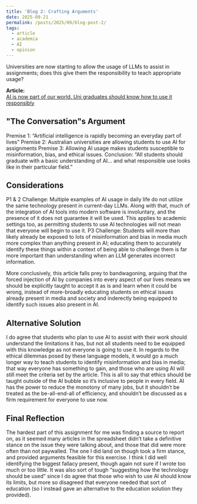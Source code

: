 ```yaml
---
title: 'Blog 2: Crafting Arguments'
date: 2025-09-21
permalink: /posts/2025/09/blog-post-2/
tags:
  - article
  - academia
  - AI
  - opinion
---
```


Universities are now starting to allow the usage of LLMs to assist in assignments; does this give them the responsibility to teach appropriate usage?

**Article:**  
[AI is now part of our world. Uni graduates should know how to use it responsibly](https://theconversation.com/ai-is-now-part-of-our-world-uni-graduates-should-know-how-to-use-it-responsibly-261273)

"The Conversation"s Argument
---
Premise 1: “Artificial intelligence is rapidly becoming an everyday part of lives”
Premise 2:  Australian universities are allowing students to use AI for assignments
Premise 3: Allowing AI usage makes students susceptible to misinformation, bias, and ethical issues.
Conclusion: “All students should graduate with a basic understanding of AI… and what responsible use looks like in their particular field.”

Considerations
---
P1 & 2 Challenge: Multiple examples of AI usage in daily life do not utilize the same technology present in current-day LLMs. Along with that, much of the integration of AI tools into modern software is involuntary, and the presence of it does not guarantee it will be used. This applies to academic settings too, as permitting students to use AI technologies will not mean that everyone will begin to use it.
P3 Challenge: Students will more than likely already be exposed to lots of misinformation and bias in media much more complex than anything present in AI; educating them to accurately identify these things within a context of being able to challenge them is far more important than understanding when an LLM generates incorrect information.

More conclusively, this article falls prey to bandwagoning, arguing that the forced injection of AI by companies into every aspect of our lives means we should be explicitly taught to accept it as is and learn when it could be wrong, instead of more-broadly educating students on ethical issues already present in media and society and inderectly being equipped to identify such issues also present in AI.

Alternative Solution
---
I do agree that students who plan to use AI to assist with their work should understand the limitations it has, but not all students need to be equipped with this knowledge as not everyone is going to use it. In regards to the ethical dilemmas posed by these language models, it would go a much longer way to teach students to identify misinformation and bias in media; that way everyone has something to gain, and those who are using AI will still meet the criteria set by the article. This is all to say that ethics should be taught outside of the AI bubble so it’s inclusive to people in every field. AI has the power to reduce the monotony of many jobs, but it shouldn’t be treated as the be-all-end-all of efficiency, and shouldn’t be discussed as a firm requirement for everyone to use now.

Final Reflection
---
The hardest part of this assignment for me was finding a source to report on, as it seemed many articles in the spreadsheet didn’t take a definitive stance on the issue they were talking about, and those that did were more often than not paywalled. The one I did land on though took a firm stance, and provided arguments feasible for this exercise. I think I did well identifying the biggest fallacy present, though again not sure if I wrote too much or too little. It was also sort of tough “suggesting how the technology should be used” since I do agree that those who wish to use AI should know its limits, but more so disagreed that everyone needed that sort of education (so I instead gave an alternative to the education solution they provided).
